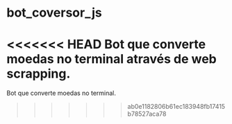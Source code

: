 # bot_coversor_js
<<<<<<< HEAD
Bot que converte moedas no terminal através de web scrapping.
=======
Bot que converte moedas no terminal.
>>>>>>> ab0e1182806b61ec183948fb17415b78527aca78
